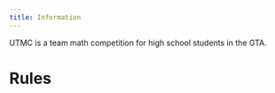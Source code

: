 ```yaml
---
title: Information
---
```


UTMC is a team math competition for high school students in the GTA. 

# Rules

